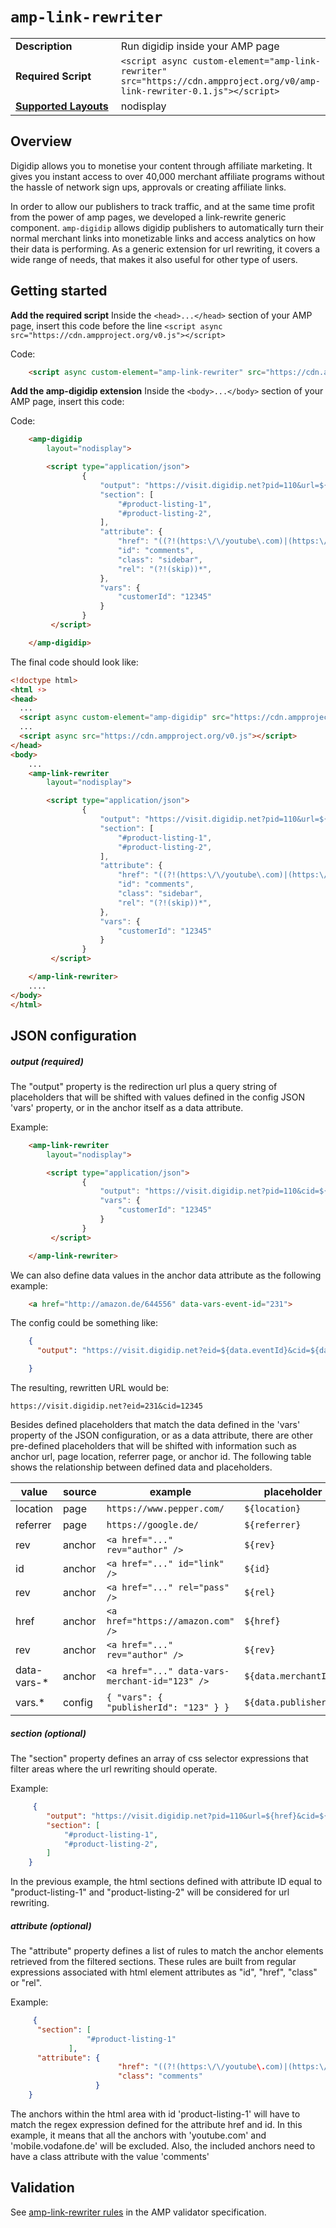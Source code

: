 <!--
Copyright 2019 The AMP HTML Authors. All Rights Reserved.

Licensed under the Apache License, Version 2.0 (the "License");
you may not use this file except in compliance with the License.
You may obtain a copy of the License at

      http://www.apache.org/licenses/LICENSE-2.0

Unless required by applicable law or agreed to in writing, software
distributed under the License is distributed on an "AS-IS" BASIS,
WITHOUT WARRANTIES OR CONDITIONS OF ANY KIND, either express or implied.
See the License for the specific language governing permissions and
limitations under the License.
-->

# `amp-link-rewriter`

<table>
  <tr>
    <td width="40%"><strong>Description</strong></td>
    <td>Run digidip inside your AMP page</td>
  </tr>
  <tr>
    <td width="40%"><strong>Required Script</strong></td>
    <td><code>&lt;script async custom-element="amp-link-rewriter" src="https://cdn.ampproject.org/v0/amp-link-rewriter-0.1.js">&lt;/script></code></td>
  </tr>
  <tr>
    <td class="col-fourty"><strong><a href="https://www.ampproject.org/docs/guides/responsive/control_layout.html">Supported Layouts</a></strong></td>
    <td>nodisplay</td>
  </tr>
</table>

## Overview


Digidip allows you to monetise your content through affiliate marketing. It gives you instant access to over 40,000 merchant affiliate programs without the hassle of network sign ups, approvals or creating affiliate links.

In order to allow our publishers to track traffic, and at the same time profit from the power of amp pages, we developed a link-rewrite generic component. `amp-digidip` allows digidip publishers to automatically turn their normal merchant links into monetizable links and access analytics on how their data is performing. As a generic extension for url rewriting, it covers a wide range of needs, that makes it also useful for other type of users.

## Getting started


**Add the required script**
Inside the `<head>...</head>` section of your AMP page, insert this code before the line `<script async src="https://cdn.ampproject.org/v0.js"></script>`

Code:
```html
    <script async custom-element="amp-link-rewriter" src="https://cdn.ampproject.org/v0/amp-digidip-0.1.js"></script>
```

**Add the amp-digidip extension**
Inside the `<body>...</body>` section of your AMP page, insert this code:

Code:
```html
    <amp-digidip
        layout="nodisplay">

        <script type="application/json">
                {
                    "output": "https://visit.digidip.net?pid=110&url=${href}&cid=${data.customerId}",
                    "section": [
                        "#product-listing-1",
                        "#product-listing-2",
                    ],
                    "attribute": {
                        "href": "((?!(https:\/\/youtube\.com)|(https:\/\/mobile\.vodafone\.de)).)*",
                        "id": "comments",
                        "class": "sidebar",
                        "rel": "(?!(skip))*",
                    },
                    "vars": {
                        "customerId": "12345"
                    }
                }
         </script>

    </amp-digidip>
```


The final code should look like:

```html
<!doctype html>
<html ⚡>
<head>
  ...
  <script async custom-element="amp-digidip" src="https://cdn.ampproject.org/v0/amp-link-rewriter-0.1.js"></script>
  ...
  <script async src="https://cdn.ampproject.org/v0.js"></script>
</head>
<body>
    ...
    <amp-link-rewriter
        layout="nodisplay">

        <script type="application/json">
                {
                    "output": "https://visit.digidip.net?pid=110&url=${href}&cid=${data.customerId}",
                    "section": [
                        "#product-listing-1",
                        "#product-listing-2",
                    ],
                    "attribute": {
                        "href": "((?!(https:\/\/youtube\.com)|(https:\/\/mobile\.vodafone\.de)).)*",
                        "id": "comments",
                        "class": "sidebar",
                        "rel": "(?!(skip))*",
                    },
                    "vars": {
                        "customerId": "12345"
                    }
                }
         </script>

    </amp-link-rewriter>
    ....
</body>
</html>
```

## JSON configuration

##### output (required)

The "output" property is the redirection url plus a query string of placeholders that will be shifted with values defined in the config JSON 'vars' property, or in the anchor itself as a data attribute.

Example:
```html
    <amp-link-rewriter
        layout="nodisplay">

        <script type="application/json">
                {
                    "output": "https://visit.digidip.net?pid=110&cid=${data.customerId}",
                    "vars": {
                        "customerId": "12345"
                    }
                }
         </script>

    </amp-link-rewriter>
```

We can also define data values in the anchor data attribute as the following example:
```html
    <a href="http://amazon.de/644556" data-vars-event-id="231">
```

The config could be something like:

```json
    {
      "output": "https://visit.digidip.net?eid=${data.eventId}&cid=${data.customerId}"

    }
```
The resulting, rewritten URL would be:
```url
https://visit.digidip.net?eid=231&cid=12345
```

Besides defined placeholders that match the data defined in the 'vars' property of the JSON configuration, or as a data attribute, there are other pre-defined placeholders that will be shifted with information such as anchor url, page location, referrer page, or anchor id. The following table shows the relationship between defined data and placeholders.

| value          | source     |       example                                         |    placeholder       
| -------------- | ---------- |-------------------------------------------------------|----------------------
| location       | page       |    `https://www.pepper.com/`                          |  `${location}`        
| referrer       | page       |    `https://google.de/`                               |  `${referrer}`        
| rev            | anchor     |    `<a href="..." rev="author" />`                    |  `${rev}`             
| id             | anchor     |    `<a href="..." id="link" />`                       |  `${id}`              
| rev            | anchor     |    `<a href="..." rel="pass" />`                      |  `${rel}`             
| href           | anchor     |    `<a href="https://amazon.com" />`                  |  `${href}`            
| rev            | anchor     |    `<a href="..." rev="author" />`                    |  `${rev}`             
| data-vars-*    | anchor     |    `<a href="..." data-vars-merchant-id="123" />`     |  `${data.merchantId}`
| vars.*         | config     |    `{ "vars": { "publisherId": "123" } }`             |  `${data.publisherId}`


##### section (optional)

The "section" property defines an array of css selector expressions that filter areas where the url rewriting should operate.

Example:
```json
     {
        "output": "https://visit.digidip.net?pid=110&url=${href}&cid=${customerId}",
        "section": [
            "#product-listing-1",
            "#product-listing-2",
        ]
    }
```

In the previous example, the html sections defined with attribute ID equal to "product-listing-1" and "product-listing-2" will be considered for url rewriting.

##### attribute (optional)

The "attribute" property defines a list of rules to match the anchor elements retrieved from the filtered sections. These rules are built from regular expressions associated with html element attributes as "id", "href", "class" or "rel".

Example:

```json
     {
      "section": [
                 "#product-listing-1"
             ],
      "attribute": {
                        "href": "((?!(https:\/\/youtube\.com)|(https:\/\/mobile\.vodafone\.de)).)*",
                        "class": "comments"
                   }
    }
```

The anchors within the html area with id 'product-listing-1' will have to match the regex expression defined for the attribute href and id.
In this example, it means that all the anchors with 'youtube.com' and 'mobile.vodafone.de' will be excluded. Also, the included anchors need to have a class attribute with the value 'comments'   


## Validation

See [amp-link-rewriter rules](validator-amp-link-rewriter.protoascii) in the AMP validator specification.
